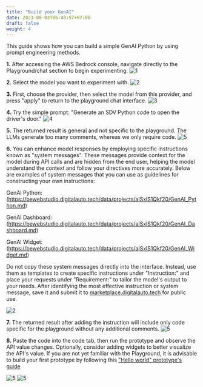 ```yaml
---
title: "Build your GenAI"
date: 2023-08-03T06:48:57+07:00
draft: false
weight: 4
---
```


This guide shows how you can build a simple GenAI Python by using prompt engineering methods.

**1.** After accessing the AWS Bedrock console, navigate directly to the Playground/chat section to begin experimenting.
![1](https://bewebstudio.digitalauto.tech/data/projects/vW9gFVaiF33Z/GenAI%20Awards%20-%20How%20to%20build%20your%20GenAI/1-chat.jpg)

**2.** Select the model you want to experiment with.
![2](https://bewebstudio.digitalauto.tech/data/projects/vW9gFVaiF33Z/GenAI%20Awards%20-%20How%20to%20build%20your%20GenAI/3-chat.jpg)

**3.** First, choose the provider, then select the model from this provider, and press "apply" to return to the playground chat interface.
![3](https://bewebstudio.digitalauto.tech/data/projects/vW9gFVaiF33Z/GenAI%20Awards%20-%20How%20to%20build%20your%20GenAI/4-select.jpg)

**4.** Try the simple prompt: "Generate an SDV Python code to open the driver's door."
![4](https://bewebstudio.digitalauto.tech/data/projects/vW9gFVaiF33Z/GenAI%20Awards%20-%20How%20to%20build%20your%20GenAI/5-input.jpg)

**5.** The returned result is general and not specific to the playground. The LLMs generate too many comments, whereas we only require code.
![5](https://bewebstudio.digitalauto.tech/data/projects/vW9gFVaiF33Z/GenAI%20Awards%20-%20How%20to%20build%20your%20GenAI/6-test.jpg)

**6.** You can enhance model responses by employing specific instructions known as "system messages". These messages provide context for the model during API calls and are hidden from the end user, helping the model understand the context and follow your directives more accurately. Below are examples of system messages that you can use as guidelines for constructing your own instructions:

GenAI Python: (https://bewebstudio.digitalauto.tech/data/projects/alSxlS1Qkf20/GenAI_Python.md)

GenAI Dashboard: (https://bewebstudio.digitalauto.tech/data/projects/alSxlS1Qkf20/GenAI_Dashboard.md)

GenAI Widget: (https://bewebstudio.digitalauto.tech/data/projects/alSxlS1Qkf20/GenAI_Widget.md)

Do not copy these system messages directly into the interface. Instead, use them as templates to create specific instructions under "Instruction:" and place your requests under "Requirement:" to tailor the model's output to your needs. After identifying the most effective instruction or system message, save it and submit it to [marketplace.digitalauto.tech](https://marketplace.digitalauto.tech) for public use.

![2](https://bewebstudio.digitalauto.tech/data/projects/vW9gFVaiF33Z/GenAI%20Awards%20-%20How%20to%20build%20your%20GenAI/7-context.jpg)

**7.** The returned result after adding the instruction will include only code specific for the playground without any additional comments.
![5](https://bewebstudio.digitalauto.tech/data/projects/vW9gFVaiF33Z/GenAI%20Awards%20-%20How%20to%20build%20your%20GenAI/8-result.jpg)

**8.** Paste the code into the code tab, then run the prototype and observe the API value changes. Optionally, consider adding widgets to better visualize the API's value. If you are not yet familiar with the Playground, it is advisable to build your first prototype by following this ["Hello world" prototype's guide](https://docs.digital.auto/engaged/helloworld/)

![5](https://bewebstudio.digitalauto.tech/data/projects/vW9gFVaiF33Z/GenAI%20Awards%20-%20How%20to%20build%20your%20GenAI/9-code.jpg)
![5](https://bewebstudio.digitalauto.tech/data/projects/vW9gFVaiF33Z/GenAI%20Awards%20-%20How%20to%20build%20your%20GenAI/10-dashboard.jpg)
